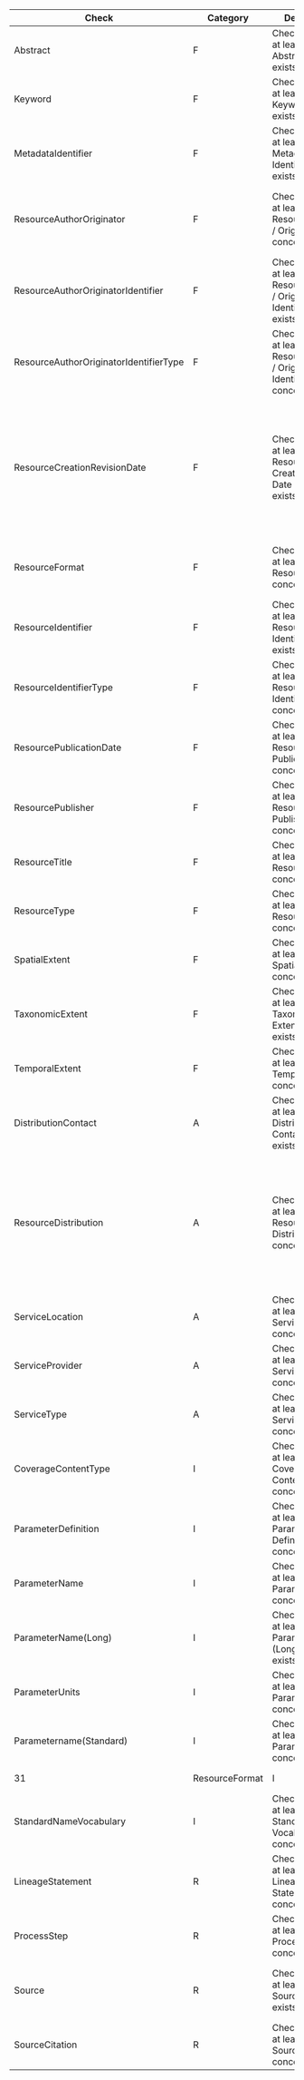 |Check|Category|Description|Item|XPath|
|--|--|--|--|--|
|Abstract|F|Checks to see if at least one Abstract concept exists.|abstract|(/resource/descriptions/description[@descriptionType='Abstract']/*) or (/*/description) or (/eml/*/abstract) or (/*/identificationInfo/*/abstract) or (/MD_Metadata/identificationInfo/*/abstract)|
|Keyword|F|Checks to see if at least one Keyword concept exists.|keyword||
|MetadataIdentifier|F|Checks to see if at least one Metadata Identifier concept exists.|MetadataIdentifier|(/MD_Metadata/metadataIdentifier/MD_Identifier) or (/*/fileIdentifier) or (/eml/@id)|
|ResourceAuthorOriginator|F|Checks to see if at least one Resource Author / Originator concept exists.|ResourceAuthorOriginator|(/resource/creators/creator/*) or (/*/creator) or (/eml/*/creator) or     (/*/identificationInfo/*/citation/CI_Citation/citedResponsibleParty/CI_ResponsibleParty[normalize-space\(role/CI_RoleCode)='author']/individualName) or (/MD_Metadata/identificationInfo/*/citation/CI    _Citation/citedResponsibleParty/CI_Responsibility[normalize-space\(role/CI_RoleCode)='author']/party/*/name) or (/MD_Metadata/identificationInfo/*/citation/CI_Citation/citedResponsibleParty/CI_Respo    nsibility[normalize-space\(role/CI_RoleCode)='originator']/party/*/name)|
|ResourceAuthorOriginatorIdentifier|F|Checks to see if at least one Resource Author / Originator Identifier concept exists.|ResourceAuthorOriginatorIdentifier|(/resource/contributors/contributor/nam    eIdentifier) or (/eml/*/associatedParty/@id) or (/MD_Metadata/identificationInfo/*/citation/CI_Citation/citedResponsibleParty/CI_Responsibility[normalize-space\(role/CI_RoleCode)='author']/party/*/p    artyIdentifier/MD_Identifier/code/CharacterString) or (/MD_Metadata/identificationInfo/*/citation/CI_Citation/citedResponsibleParty/CI_Responsibility[normalize-space\(role/CI_RoleCode)='originator']    /party/*/partyIdentifier/MD_Identifier/code/CharacterString)|
|ResourceAuthorOriginatorIdentifierType|F|Checks to see if at least one Resource Author / Originator Identifier Type concept exists.|ResourceAuthorOriginatorIdentifierType|(/resource/contributors/co    ntributor/nameIdentifier/@nameIdentifierScheme) or (/eml/*/associatedParty/@system) or (/MD_Metadata/identificationInfo/*/citation/CI_Citation/citedResponsibleParty/CI_Responsibility[normalize-space    \(role/CI_RoleCode)='author']/party/*/partyIdentifier/MD_Identifier/codeSpace/CharacterString) or (/MD_Metadata/identificationInfo/*/citation/CI_Citation/citedResponsibleParty/CI_Responsibility[norm    alize-space\(role/CI_RoleCode)='originator']/party/*/partyIdentifier/MD_Identifier/codeSpace/CharacterString)|
|ResourceCreationRevisionDate|F|Checks to see if at least one Resource Creation/Revision Date concept exists.|ResourceCreationRevisionDate|(/resource/dates/date) or (/*/dateSubmitted) or (/eml/*/mai    ntenance/changeHistory/changeDate) or (/eml/*/pubDate) or (/*/identificationInfo/*/citation/CI_Citation/date/CI_Date[normalize-space\(dateType/CI_DateTypeCode)='creation']/date/Date) or (/*/identifi    cationInfo/*/citation/CI_Citation/date/CI_Date[normalize-space\(dateType/CI_DateTypeCode)='creation']/date/DateTime) or (/*/identificationInfo/*/citation/CI_Citation/date/CI_Date[normalize-space\(da    teType/CI_DateTypeCode)='revision']/date/Date) or (/*/identificationInfo/*/citation/CI_Citation/date/CI_Date[normalize-space\(dateType/CI_DateTypeCode)='revision']/date/DateTime) or (/*/identificati    onInfo/*/citation/CI_Citation/date/CI_Date[normalize-space\(dateType/CI_DateTypeCode)='publication']/date/Date) or (/*/identificationInfo/*/citation/CI_Citation/date/CI_Date[normalize-space\(dateTyp    e/CI_DateTypeCode)='publication']/date/DateTime) or (/MD_Metadata/identificationInfo/*/citation/CI_Citation/date/CI_Date[normalize-space\(dateType/CI_DateTypeCode)='creation']/date/DateTime) or (/MD    _Metadata/identificationInfo/*/citation/CI_Citation/date/CI_Date[normalize-space\(dateType/CI_DateTypeCode)='revision']/date/DateTime) or (/MD_Metadata/identificationInfo/*/citation/CI_Citation/date    /CI_Date[normalize-space\(dateType/CI_DateTypeCode)='publication']/date/DateTime)|
|ResourceFormat|F|Checks to see if at least one Resource Format concept exists.|ResourceFormat|(/MD_Metadata/identificationInfo/MD_DataIdentification/resourceFormat/MD_Format/formatSpecificationCita    tion/CI_Citation/identifier/MD_Identifier/code) or (/MD_Metadata/identificationInfo/MD_DataIdentification/resourceFormat/MD_Format/formatSpecificationCitation/CI_Citation/title) or (/DryadDataFile/f    ormat) or (//resourceFormat/MD_Format/name) or (/eml/*/dataTable/physical/dataFormat) or (/resource/formats/format)|
|ResourceIdentifier|F|Checks to see if at least one Resource Identifier concept exists.|ResourceIdentifier|(/MD_Metadata/identificationInfo/*/citation/CI_Citation/identifier/MD_Identifier/code) or (    /*/identifier) or (/*/identificationInfo/*/citation/CI_Citation/identifier/MD_Identifier/code) or (/eml/@packageId) or (/resource/identifier[identifierType='DOI']) or (/resource/alternateIdentifiers    /alternateIdentifier)|
|ResourceIdentifierType|F|Checks to see if at least one Resource Identifier Type concept exists.|ResourceIdentifierType|(/eml/@system) or (/resource/identifier/@identifierType) or (/MD_Metadata/iden    tificationInfo/*/citation/CI_Citation/identifier/MD_Identifier/codeSpace)|
|ResourcePublicationDate|F|Checks to see if at least one Resource Publication Date concept exists.|ResourcePublicationDate|(/resource/publicationYear) or (/*/available) or (/eml/*/pubDate) or (/*/id    entificationInfo/*/citation/CI_Citation/date/CI_Date[normalize-space\(dateType/CI_DateTypeCode)='publication']/date/Date) or (/*/identificationInfo/*/citation/CI_Citation/date/CI_Date[normalize-spac    e\(dateType/CI_DateTypeCode)='publication']/date/DateTime) or (/MD_Metadata/identificationInfo/*/citation/CI_Citation/date/CI_Date[cit:dateType/CI_DateTypeCode='publication']/date/DateTime)|
|ResourcePublisher|F|Checks to see if at least one Resource Publisher concept exists.|ResourcePublisher|(/resource/publisher) or (/eml/*/publisher) or (/*/identificationInfo/*/citation/CI_Citation/c    itedResponsibleParty/CI_ResponsibleParty[normalize-space\(role/CI_RoleCode)='publisher']/organisationName) or (/MD_Metadata/identificationInfo/*/citation/CI_Citation/citedResponsibleParty/CI_Respons    ibility[normalize-space\(role/CI_RoleCode)='publisher']/party/CI_Organisation/name)|
|ResourceTitle|F|Checks to see if at least one Resource Title concept exists.|ResourceTitle|(/resource/titles/title) or (/*/title) or (/eml/*/title) or (/*/identificationInfo/*/citation/CI_Citation/    title) or (/MD_Metadata/identificationInfo/*/citation/CI_Citation/title)|
|ResourceType|F|Checks to see if at least one Resource Type concept exists.|ResourceType|(/MD_Metadata/metadataScope/MD_MetadataScope/resourceScope/MD_ScopeCode) or (/*/type) or (/*/hierarchyLevel/M    D_ScopeCode) or (/eml/*/physical/dataFormat) or (/resource/resourceType/@resourceTypeGeneral)|
|SpatialExtent|F|Checks to see if at least one Spatial Extent concept exists.|SpatialExtent|(/MD_Metadata/identificationInfo/MD_DataIdentification/extent/EX_Extent/geographicElement) or (/*/spatial)     or (/*/identificationInfo/*/extent/EX_Extent/geographicElement) or (/eml/*/coverage/geographicCoverage) or (/resource/geoLocations/geoLocation)|
|TaxonomicExtent|F|Checks to see if at least one Taxonomic Extent concept exists.|TaxonomicExtent|(/*/scientificName) or (/eml/*/coverage/taxonomicCoverage)|
|TemporalExtent|F|Checks to see if at least one Temporal Extent concept exists.|TemporalExtent|(/*/identificationInfo/*/extent/EX_Extent/temporalElement/EX_TemporalExtent) or (/*/temporal) or (/*/id    entificationInfo/*/extent/EX_Extent/temporalElement/EX_TemporalExtent) or (/eml/*/coverage/temporalCoverage)|
|DistributionContact|A|Checks to see if at least one Distribution Contact concept exists.|DistributionContact|(/MD_Metadata/distributionInfo/MD_Distribution/distributor/MD_Distributor/distributorCon    tact/CI_Responsibility) or (/*/distributionInfo/MD_Distribution/distributor/MD_Distributor/distributorContact) or (/eml/*/associatedParty/role[RoleType='distributor'])|
|ResourceDistribution|A|Checks to see if at least one Resource Distribution concept exists.|ResourceDistribution|(/eml/*/distribution) or (/MD_Metadata/distributionInfo/MD_Distribution/distributor/M    D_Distributor/distributorTransferOptions/MD_DigitalTransferOptions/onLine/CI_OnlineResource[normalize-space\(function/CI_OnLineFunctionCode)='information']) or (/MD_Metadata/distributionInfo/MD_Dist    ribution/transferOptions/MD_DigitalTransferOptions/onLine/CI_OnlineResource[normalize-space\(function/CI_OnLineFunctionCode)='information']) or (/MD_Metadata/identificationInfo/*/citation/CI_Citatio    n/onlineResource/CI_OnlineResource[normalize-space\(function/CI_OnLineFunctionCode)='information']) or (/MD_Metadata/distributionInfo/MD_Distribution/distributor/MD_Distributor/distributorTransferOp    tions/MD_DigitalTransferOptions/onLine/CI_OnlineResource[normalize-space\(function/CI_OnLineFunctionCode)='download']) or (/MD_Metadata/distributionInfo/MD_Distribution/transferOptions/MD_DigitalTra    nsferOptions/onLine/CI_OnlineResource[normalize-space\(function/CI_OnLineFunctionCode)='download']) or (/MD_Metadata/identificationInfo/*/citation/CI_Citation/onlineResource/CI_OnlineResource[normal    ize-space\(function/CI_OnLineFunctionCode)='download'])|
|ServiceLocation|A|Checks to see if at least one Service Location concept exists.|ServiceLocation|(/MD_Metadata/identificationInfo/SV_ServiceIdentification/containsOperations/SV_OperationMetadata/co    nnectPoint/CI_OnlineResource/linkage) or (/*/identificationInfo/SV_ServiceIdentification/containsOperations/SV_OperationMetadata/connectPoint/CI_OnlineResource/linkage/URL)|
|ServiceProvider|A|Checks to see if at least one Service Provider concept exists.|ServiceProvider|(/MD_Metadata/identificationInfo/SV_ServiceIdentification/pointOfContact) or (/*/identificationInfo/    SV_ServiceIdentification/pointOfContact)|
|ServiceType|A|Checks to see if at least one Service Type concept exists.|ServiceType|(/MD_Metadata/identificationInfo/SV_ServiceIdentification/serviceType/LocalName) or (/*/identificationInfo/SV_Se    rviceIdentification/serviceType/LocalName)|
|CoverageContentType|I|Checks to see if at least one Coverage Content Type concept exists.|CoverageContentType|(/MD_Metadata/contentInfo/MD_CoverageDescription/attributeGroup/MD_AttributeGroup/conte    ntType/MD_CoverageContentTypeCode) or (/*/contentInfo/MD_CoverageDescription/contentType/MD_CoverageContentTypeCode)|
|ParameterDefinition|I|Checks to see if at least one Parameter Definition concept exists.|ParameterDefinition|(/MD_Metadata/contentInfo/MD_CoverageDescription/attributeGroup/MD_AttributeGroup/attrib    ute/*/description) or (/*/contentInfo/MD_CoverageDescription/dimension/MD_Band/descriptor)|
|ParameterName|I|Checks to see if at least one Parameter Name concept exists.|ParameterName|(/MD_Metadata/contentInfo/MD_CoverageDescription/attributeGroup/MD_AttributeGroup/attribute/MD_SampleDimen    sion/sequenceIdentifier/MemberName/aName) or (/*/contentInfo/MD_CoverageDescription/dimension/MD_Band/sequenceIdentifier/MemberName/aName)|
|ParameterName(Long)|I|Checks to see if at least one Parameter Name (Long) concept exists.|ParameterName(Long)|
|ParameterUnits|I|Checks to see if at least one Parameter Units concept exists.|ParameterUnits|(/MD_Metadata/contentInfo/MD_CoverageDescription/attributeGroup/MD_AttributeGroup/attribute/MD_SampleDi    mension/units) or (/*/contentInfo/MD_CoverageDescription/dimension/MD_Band/units)|
|Parametername(Standard)|I|Checks to see if at least one Parameter Name concept exists.|||
 31 |ResourceFormat|I|Checks to see if at least one Resource Format concept exists.|ResourceFormat|(/MD_Metadata/identificationInfo/MD_DataIdentification/resourceFormat/MD_Format/formatSpecificationCita    tion/CI_Citation/identifier/MD_Identifier/code) or (/MD_Metadata/identificationInfo/MD_DataIdentification/resourceFormat/MD_Format/formatSpecificationCitation/CI_Citation/title) or (/DryadDataFile/f    ormat) or (//resourceFormat/MD_Format/name) or (/eml/*/dataTable/physical/dataFormat) or (/resource/formats/format)|
|StandardNameVocabulary|I|Checks to see if at least one Standard Name Vocabulary concept exists.|StandardNameVocabulary|(/MD_Metadata/identificationInfo/*/descriptiveKeywords/MD_Keywords/type/thesau    rusName/CI_Citation/title) or (/*/identificationInfo/*/descriptiveKeywords/MD_Keywords/thesaurusName/CI_Citation/title)|
|LineageStatement|R|Checks to see if at least one Lineage Statement concept exists.|LineageStatement|(/MD_Metadata/resourceLineage/LI_Lineage/statement) or (/*/dataQualityInfo/DQ_DataQuality/lineage    /LI_Lineage/statement) or (/*/provenance)|
|ProcessStep|R|Checks to see if at least one Process Step concept exists.|ProcessStep|(/MD_Metadata/resourceLineage/LI_Lineage/processStep/LI_ProcessStep) or (/*/dataQualityInfo/DQ_DataQuality/linea    ge/LI_Lineage/processStep/LI_ProcessStep) or (/*/dataQualityInfo/DQ_DataQuality/lineage/LI_Lineage/processStep/LE_ProcessStep) or (/*/dataQualityInfo/DQ_DataQuality/lineage/LI_Lineage/source/LI_Sour    ce/sourceStep/LI_ProcessStep) or (/*/dataQualityInfo/DQ_DataQuality/lineage/LI_Lineage/source/LE_Source/sourceStep/LE_ProcessStep) or (/eml/*/methods)|
|Source|R|Checks to see if at least one Source concept exists.|Source|(/MD_Metadata/resourceLineage/LI_Lineage/source/LI_Source) or (/MD_Metadata/resourceLineage/LI_Lineage/source/LE_Source) or (/*/    dataQualityInfo/DQ_DataQuality/lineage/LI_Lineage/source/LI_Source) or (/*/dataQualityInfo/DQ_DataQuality/lineage/LI_Lineage/source/LE_Source) or (/*/dataQualityInfo/DQ_DataQuality/lineage/LI_Lineag    e/processStep/LI_ProcessStep/source/LI_Source) or (/*/dataQualityInfo/DQ_DataQuality/lineage/LI_Lineage/processStep/LE_ProcessStep/source/LE_Source)|
|SourceCitation|R|Checks to see if at least one Source Citation concept exists.|SourceCitation|(/MD_Metadata/resourceLineage/LI_Lineage/source/LE_Source/sourceCitation/CI_Citation) or (/MD_Metadata/    resourceLineage/LI_Lineage/processStep/LE_ProcessStep/source/LE_Source/sourceCitation/CI_Citation) or (/*/dataQualityInfo/DQ_DataQuality/lineage/LI_Lineage/source/LI_Source/sourceCitation/CI_Citatio    n) or (/*/dataQualityInfo/DQ_DataQuality/lineage/LI_Lineage/processStep/LI_ProcessStep/source/LI_Source/sourceCitation/CI_Citation)|

